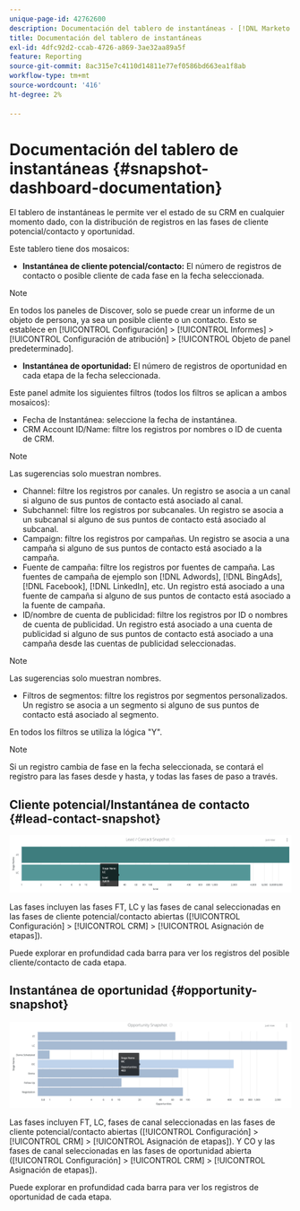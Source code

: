 ```yaml
---
unique-page-id: 42762600
description: Documentación del tablero de instantáneas - [!DNL Marketo Measure] - Documentación del producto
title: Documentación del tablero de instantáneas
exl-id: 4dfc92d2-ccab-4726-a869-3ae32aa89a5f
feature: Reporting
source-git-commit: 8ac315e7c4110d14811e77ef0586bd663ea1f8ab
workflow-type: tm+mt
source-wordcount: '416'
ht-degree: 2%

---
```


# Documentación del tablero de instantáneas {#snapshot-dashboard-documentation}

El tablero de instantáneas le permite ver el estado de su CRM en cualquier momento dado, con la distribución de registros en las fases de cliente potencial/contacto y oportunidad.

Este tablero tiene dos mosaicos:

* **Instantánea de cliente potencial/contacto:** El número de registros de contacto o posible cliente de cada fase en la fecha seleccionada.

>[!NOTE]
>
>En todos los paneles de Discover, solo se puede crear un informe de un objeto de persona, ya sea un posible cliente o un contacto. Esto se establece en [!UICONTROL Configuración] > [!UICONTROL Informes] > [!UICONTROL Configuración de atribución] > [!UICONTROL Objeto de panel predeterminado].

* **Instantánea de oportunidad:** El número de registros de oportunidad en cada etapa de la fecha seleccionada.

Este panel admite los siguientes filtros (todos los filtros se aplican a ambos mosaicos):

* Fecha de Instantánea: seleccione la fecha de instantánea.
* CRM Account ID/Name: filtre los registros por nombres o ID de cuenta de CRM.

>[!NOTE]
>
>Las sugerencias solo muestran nombres.

* Channel: filtre los registros por canales. Un registro se asocia a un canal si alguno de sus puntos de contacto está asociado al canal.
* Subchannel: filtre los registros por subcanales. Un registro se asocia a un subcanal si alguno de sus puntos de contacto está asociado al subcanal.
* Campaign: filtre los registros por campañas. Un registro se asocia a una campaña si alguno de sus puntos de contacto está asociado a la campaña.
* Fuente de campaña: filtre los registros por fuentes de campaña. Las fuentes de campaña de ejemplo son [!DNL Adwords], [!DNL BingAds], [!DNL Facebook], [!DNL LinkedIn], etc. Un registro está asociado a una fuente de campaña si alguno de sus puntos de contacto está asociado a la fuente de campaña.
* ID/nombre de cuenta de publicidad: filtre los registros por ID o nombres de cuenta de publicidad. Un registro está asociado a una cuenta de publicidad si alguno de sus puntos de contacto está asociado a una campaña desde las cuentas de publicidad seleccionadas.

>[!NOTE]
>
>Las sugerencias solo muestran nombres.

* Filtros de segmentos: filtre los registros por segmentos personalizados. Un registro se asocia a un segmento si alguno de sus puntos de contacto está asociado al segmento.

En todos los filtros se utiliza la lógica &quot;Y&quot;.

>[!NOTE]
>
>Si un registro cambia de fase en la fecha seleccionada, se contará el registro para las fases desde y hasta, y todas las fases de paso a través.

## Cliente potencial/Instantánea de contacto {#lead-contact-snapshot}

![](assets/one.png)

Las fases incluyen las fases FT, LC y las fases de canal seleccionadas en las fases de cliente potencial/contacto abiertas ([!UICONTROL Configuración] > [!UICONTROL CRM] > [!UICONTROL Asignación de etapas]).

Puede explorar en profundidad cada barra para ver los registros del posible cliente/contacto de cada etapa.

## Instantánea de oportunidad {#opportunity-snapshot}

![](assets/two.png)

Las fases incluyen FT, LC, fases de canal seleccionadas en las fases de cliente potencial/contacto abiertas ([!UICONTROL Configuración] > [!UICONTROL CRM] > [!UICONTROL Asignación de etapas]). Y CO y las fases de canal seleccionadas en las fases de oportunidad abierta ([!UICONTROL Configuración] > [!UICONTROL CRM] > [!UICONTROL Asignación de etapas]).

Puede explorar en profundidad cada barra para ver los registros de oportunidad de cada etapa.
